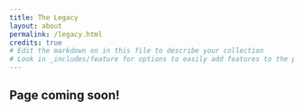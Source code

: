 ```yaml
---
title: The Legacy
layout: about
permalink: /legacy.html
credits: true
# Edit the markdown on in this file to describe your collection
# Look in _includes/feature for options to easily add features to the page
---
```


## Page coming soon!